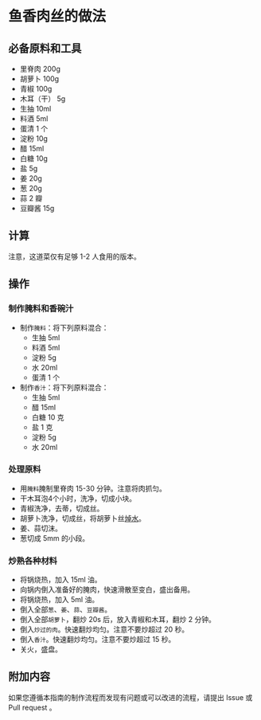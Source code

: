 # 鱼香肉丝的做法

## 必备原料和工具

* 里脊肉 200g
* 胡萝卜 100g
* 青椒 100g
* 木耳（干） 5g
* 生抽 10ml
* 料酒 5ml
* 蛋清 1 个
* 淀粉 10g
* 醋 15ml
* 白糖 10g
* 盐 5g
* 姜 20g
* 葱 20g
* 蒜 2 瓣
* 豆瓣酱 15g

## 计算

注意，这道菜仅有足够 1-2 人食用的版本。

## 操作

### 制作腌料和香碗汁

* 制作`腌料`：将下列原料混合：
  * 生抽 5ml
  * 料酒 5ml
  * 淀粉 5g
  * 水 20ml
  * 蛋清 1 个
* 制作`香汁`：将下列原料混合：
  * 生抽 5ml
  * 醋 15ml
  * 白糖 10 克
  * 盐 1 克
  * 淀粉 5g
  * 水 20ml

### 处理原料

* 用`腌料`腌制里脊肉 15-30 分钟。注意将肉抓匀。
* 干木耳泡4个小时，洗净，切成小块。
* 青椒洗净，去蒂，切成丝。
* 胡萝卜洗净，切成丝，将胡萝卜丝[焯水](../../tips/learn/学习焯水.md)。
* 姜、蒜切沫。
* 葱切成 5mm 的小段。

### 炒熟各种材料

* 将锅烧热，加入 15ml 油。
* 向锅内倒入准备好的腌肉，快速滑散至变白，盛出备用。
* 将锅烧热，加入 5ml 油。
* 倒入全部`葱`、`姜`、`蒜`、`豆瓣酱`。
* 倒入全部`胡萝卜`，翻炒 20s 后，放入青椒和木耳，翻炒 2 分钟。
* 倒入`炒过的肉`。快速翻炒均匀。注意不要炒超过 20 秒。
* 倒入`香汁`。快速翻炒均匀。注意不要炒超过 15 秒。
* 关火，盛盘。

## 附加内容

如果您遵循本指南的制作流程而发现有问题或可以改进的流程，请提出 Issue 或 Pull request 。
